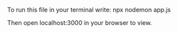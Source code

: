 To run this file in your terminal write: npx nodemon app.js 

Then open localhost:3000 in your browser to view.
